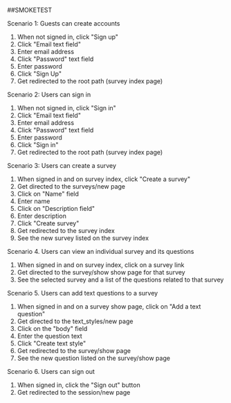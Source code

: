 ##SMOKETEST

Scenario 1: Guests can create accounts

1. When not signed in, click "Sign up"
2. Click "Email text field"
3. Enter email address
4. Click "Password" text field
5. Enter password 
6. Click "Sign Up"
7. Get redirected to the root path (survey index page)

Scenario 2: Users can sign in

1. When not signed in, click "Sign in"
2. Click "Email text field"
3. Enter email address
4. Click "Password" text field
5. Enter password 
6. Click "Sign in"
7. Get redirected to the root path (survey index page)

Scenario 3: Users can create a survey

1. When signed in and on survey index, click "Create a survey"
2. Get directed to the surveys/new page
3. Click on "Name" field
4. Enter name
5. Click on "Description field"
5. Enter description
6. Click "Create survey"
7. Get redirected to the survey index
8. See the new survey listed on the survey index

Scenario 4. Users can view an individual survey and its questions

1. When signed in and on survey index, click on a survey link
2. Get directed to the survey/show show page for that survey
3. See the selected survey and a list of the questions related to that survey

Scenario 5. Users can add text questions to a survey

1. When signed in and on a survey show page, click on "Add a text question"
2. Get directed to the text_styles/new page 
3. Click on the "body" field
4. Enter the question text
5. Click "Create text style"
6. Get redirected to the survey/show page
7. See the new question listed on the survey/show page

Scenario 6. Users can sign out

1. When signed in, click the "Sign out" button
2. Get redirected to the session/new page
